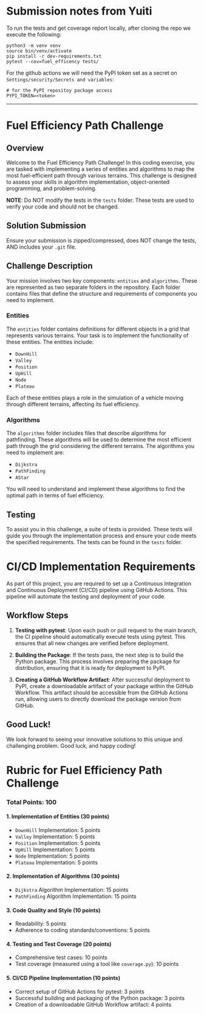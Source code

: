 # Submission notes from Yuiti

To run the tests and get coverage reṕort locally, after cloning the repo we execute the following:
```
python3 -m venv venv
source bin/venv/activate
pip install -r dev-requirements.txt
pytest --cov=fuel_efficency tests/
```

For the github actions we will need the PyPI token set as a secret on `Settings/security/Secrets and variables`:
```
# for the PyPI repositoy package access
PYPI_TOKEN=<token>
```

---

# Fuel Efficiency Path Challenge

## Overview

Welcome to the Fuel Efficiency Path Challenge! In this coding exercise, you are tasked with implementing a series of entities and algorithms to map the most fuel-efficient path through various terrains. This challenge is designed to assess your skills in algorithm implementation, object-oriented programming, and problem-solving.

**NOTE**: Do NOT modify the tests in the `tests` folder. These tests are used to verify your code and should not be changed. 

## Solution Submission
Ensure your submission is zipped/compressed, does NOT change the tests, AND includes your `.git` file.

## Challenge Description

Your mission involves two key components: `entities` and `algorithms`. These are represented as two separate folders in the repository. Each folder contains files that define the structure and requirements of components you need to implement.

### Entities

The `entities` folder contains definitions for different objects in a grid that represents various terrains. Your task is to implement the functionality of these entities. The entities include:

- `DownHill`
- `Valley`
- `Position`
- `UpHill`
- `Node`
- `Plateau`

Each of these entities plays a role in the simulation of a vehicle moving through different terrains, affecting its fuel efficiency.

### Algorithms

The `algorithms` folder includes files that describe algorithms for pathfinding. These algorithms will be used to determine the most efficient path through the grid considering the different terrains. The algorithms you need to implement are:

- `Dijkstra`
- `PathFinding`
- `AStar`

You will need to understand and implement these algorithms to find the optimal path in terms of fuel efficiency.

## Testing

To assist you in this challenge, a suite of tests is provided. These tests will guide you through the implementation process and ensure your code meets the specified requirements. The tests can be found in the `tests` folder.

# CI/CD Implementation Requirements

As part of this project, you are required to set up a Continuous Integration and Continuous Deployment (CI/CD) pipeline using GitHub Actions. This pipeline will automate the testing and deployment of your code.

## Workflow Steps

1. **Testing with pytest**: Upon each push or pull request to the main branch, the CI pipeline should automatically execute tests using pytest. This ensures that all new changes are verified before deployment.

2. **Building the Package**: If the tests pass, the next step is to build the Python package. This process involves preparing the package for distribution, ensuring that it is ready for deployment to PyPI.

3. **Creating a GitHub Workflow Artifact**: After successful deployment to PyPI, create a downloadable artifact of your package within the GitHub Workflow. This artifact should be accessible from the GitHub Actions run, allowing users to directly download the package version from GitHub.

## Good Luck!

We look forward to seeing your innovative solutions to this unique and challenging problem. Good luck, and happy coding!

# Rubric for Fuel Efficiency Path Challenge

### Total Points: 100

#### 1. Implementation of Entities (30 points)
   - `DownHill` Implementation: 5 points
   - `Valley` Implementation: 5 points
   - `Position` Implementation: 5 points
   - `UpHill` Implementation: 5 points
   - `Node` Implementation: 5 points
   - `Plateau` Implementation: 5 points

#### 2. Implementation of Algorithms (30 points)
   - `Dijkstra` Algorithm Implementation: 15 points
   - `PathFinding` Algorithm Implementation: 15 points

#### 3. Code Quality and Style (10 points)
   - Readability: 5 points
   - Adherence to coding standards/conventions: 5 points

#### 4. Testing and Test Coverage (20 points)
   - Comprehensive test cases: 10 points
   - Test coverage (measured using a tool like `coverage.py`): 10 points

#### 5. CI/CD Pipeline Implementation (10 points)
   - Correct setup of GitHub Actions for pytest: 3 points
   - Successful building and packaging of the Python package: 3 points
   - Creation of a downloadable GitHub Workflow artifact: 4 points
